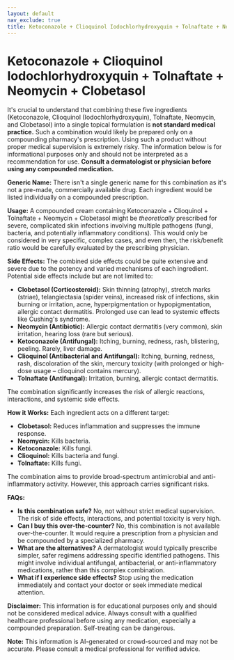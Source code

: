 ```yaml
---
layout: default
nav_exclude: true
title: Ketoconazole + Clioquinol Iodochlorhydroxyquin + Tolnaftate + Neomycin + Clobetasol
---
```


# Ketoconazole + Clioquinol Iodochlorhydroxyquin + Tolnaftate + Neomycin + Clobetasol

It's crucial to understand that combining these five ingredients (Ketoconazole, Clioquinol (Iodochlorhydroxyquin), Tolnaftate, Neomycin, and Clobetasol) into a single topical formulation is **not standard medical practice.**  Such a combination would likely be prepared only on a compounding pharmacy's prescription.  Using such a product without proper medical supervision is extremely risky.  The information below is for informational purposes only and should not be interpreted as a recommendation for use.  **Consult a dermatologist or physician before using any compounded medication.**


**Generic Name:**  There isn't a single generic name for this combination as it's not a pre-made, commercially available drug. Each ingredient would be listed individually on a compounded prescription.


**Usage:**  A compounded cream containing Ketoconazole + Clioquinol + Tolnaftate + Neomycin + Clobetasol might be *theoretically* prescribed for severe, complicated skin infections involving multiple pathogens (fungi, bacteria, and potentially inflammatory conditions). This would only be considered in very specific, complex cases, and even then, the risk/benefit ratio would be carefully evaluated by the prescribing physician.


**Side Effects:** The combined side effects could be quite extensive and severe due to the potency and varied mechanisms of each ingredient.  Potential side effects include but are not limited to:

* **Clobetasol (Corticosteroid):** Skin thinning (atrophy), stretch marks (striae), telangiectasia (spider veins), increased risk of infections, skin burning or irritation, acne, hyperpigmentation or hypopigmentation, allergic contact dermatitis. Prolonged use can lead to systemic effects like Cushing's syndrome.
* **Neomycin (Antibiotic):** Allergic contact dermatitis (very common), skin irritation, hearing loss (rare but serious).
* **Ketoconazole (Antifungal):** Itching, burning, redness, rash, blistering, peeling.  Rarely, liver damage.
* **Clioquinol (Antibacterial and Antifungal):** Itching, burning, redness, rash, discoloration of the skin, mercury toxicity (with prolonged or high-dose usage – clioquinol contains mercury).
* **Tolnaftate (Antifungal):** Irritation, burning, allergic contact dermatitis.

The combination significantly increases the risk of allergic reactions, interactions, and systemic side effects.


**How it Works:** Each ingredient acts on a different target:

* **Clobetasol:** Reduces inflammation and suppresses the immune response.
* **Neomycin:** Kills bacteria.
* **Ketoconazole:** Kills fungi.
* **Clioquinol:** Kills bacteria and fungi.
* **Tolnaftate:** Kills fungi.


The combination aims to provide broad-spectrum antimicrobial and anti-inflammatory activity. However, this approach carries significant risks.


**FAQs:**

* **Is this combination safe?** No, not without strict medical supervision. The risk of side effects, interactions, and potential toxicity is very high.
* **Can I buy this over-the-counter?** No, this combination is not available over-the-counter.  It would require a prescription from a physician and be compounded by a specialized pharmacy.
* **What are the alternatives?**  A dermatologist would typically prescribe simpler, safer regimens addressing specific identified pathogens. This might involve individual antifungal, antibacterial, or anti-inflammatory medications, rather than this complex combination.
* **What if I experience side effects?** Stop using the medication immediately and contact your doctor or seek immediate medical attention.



**Disclaimer:** This information is for educational purposes only and should not be considered medical advice.  Always consult with a qualified healthcare professional before using any medication, especially a compounded preparation.  Self-treating can be dangerous.


**Note:** This information is AI-generated or crowd-sourced and may not be accurate. Please consult a medical professional for verified advice.